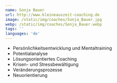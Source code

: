 ```yaml
---
name: Sonja Bauer
url: http://www.kleineauszeit-coaching.de
image: /static/img/coaches/Sonja_Bauer.jpg
webp: /static/img/coaches/Sonja_Bauer.webp
tags: ''
languages: 'de'
---
```


<ul><li>Persönlichkeitsentwicklung und Mentaltraining</li><li>Potentialanalyse&nbsp;</li><li>Lösungsorientiertes Coaching</li><li>Krisen- und Stressbewältigung</li><li>Veränderungsprozesse&nbsp;</li><li>Neuorientierung</li></ul>